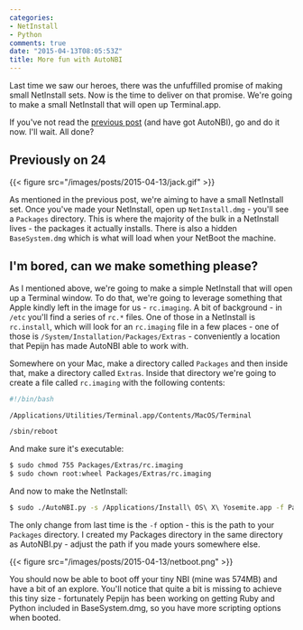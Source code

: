 ```yaml
---
categories:
- NetInstall
- Python
comments: true
date: "2015-04-13T08:05:53Z"
title: More fun with AutoNBI
---
```


Last time we saw our heroes, there was the unfuffilled promise of making small NetInstall sets. Now is the time to deliver on that promise. We're going to make a small NetInstall that will open up Terminal.app.

If you've not read the [previous post](http://grahamgilbert.com/blog/2015/04/12/building-custom-netinstalls-with-autonbi/) (and have got AutoNBI), go and do it now. I'll wait. All done? <!--more-->

## Previously on 24

{{< figure src="/images/posts/2015-04-13/jack.gif" >}}

As mentioned in the previous post, we're aiming to have a small NetInstall set. Once you've made your NetInstall, open up ``NetInstall.dmg`` - you'll see a ``Packages`` directory. This is where the majority of the bulk in a NetInstall lives - the packages it actually installs. There is also a hidden ``BaseSystem.dmg`` which is what will load when your NetBoot the machine.

## I'm bored, can we make something please?

As I mentioned above, we're going to make a simple NetInstall that will open up a Terminal window. To do that, we're going to leverage something that Apple kindly left in the image for us - ``rc.imaging``. A bit of background - in ``/etc`` you'll find a series of ``rc.*`` files. One of those in a NetInstall is ``rc.install``, which will look for an ``rc.imaging`` file in a few places - one of those is ``/System/Installation/Packages/Extras`` - conveniently a location that Pepijn has made AutoNBI able to work with.

Somewhere on your Mac, make a directory called ``Packages`` and then inside that, make a directory called ``Extras``. Inside that directory we're going to create a file called ``rc.imaging`` with the following contents:

```sh
#!/bin/bash

/Applications/Utilities/Terminal.app/Contents/MacOS/Terminal

/sbin/reboot
```

And make sure it's executable:

``` bash
$ sudo chmod 755 Packages/Extras/rc.imaging
$ sudo chown root:wheel Packages/Extras/rc.imaging
```

And now to make the NetInstall:

```bash
$ sudo ./AutoNBI.py -s /Applications/Install\ OS\ X\ Yosemite.app -f Packages -d ~/Desktop -n MyNetInstall -e
```

The only change from last time is the ``-f`` option - this is the path to your ``Packages`` directory. I created my Packages directory in the same directory as AutoNBI.py - adjust the path if you made yours somewhere else.

{{< figure src="/images/posts/2015-04-13/netboot.png" >}}

You should now be able to boot off your tiny NBI (mine was 574MB) and have a bit of an explore. You'll notice that quite a bit is missing to achieve this tiny size - fortunately Pepijn has been working on getting Ruby and Python included in BaseSystem.dmg, so you have more scripting options when booted.
